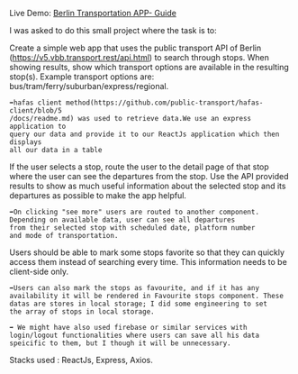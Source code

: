 Live Demo: <a href="https://khadkauj.github.io/berlin-Trasnportation-App-frontend/" > Berlin Transportation APP- Guide </a>

I was asked to do this small project where the task is to:

Create a simple web app that uses the public transport API of Berlin
(https://v5.vbb.transport.rest/api.html) to search through stops. When showing results, show
which transport options are available in the resulting stop(s). Example transport options are:
bus/tram/ferry/suburban/express/regional.
  
    ➡hafas client method(https://github.com/public-transport/hafas-client/blob/5
    /docs/readme.md) was used to retrieve data.We use an express application to
    query our data and provide it to our ReactJs application which then displays
    all our data in a table

If the user selects a stop, route the user to the detail page of that stop where the user can see
the departures from the stop. Use the API provided results to show as much useful information
about the selected stop and its departures as possible to make the app helpful.

    ➡On clicking "see more" users are routed to another component.
    Depending on available data, user can see all departures
    from their selected stop with scheduled date, platform number 
    and mode of transportation.

Users should be able to mark some stops favorite so that they can quickly access them instead
of searching every time. This information needs to be client-side only.

    ➡Users can also mark the stops as favourite, and if it has any
    availability it will be rendered in Favourite stops component. These
    datas are stores in local storage; I did some engineering to set
    the array of stops in local storage.
    
    ➡ We might have also used firebase or similar services with 
    login/logout functionalities where users can save all his data
    speicific to them, but I though it will be unnecessary.


Stacks used : ReactJs, Express, Axios.
